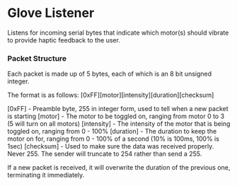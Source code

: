 # Glove Listener
Listens for incoming serial bytes that indicate which motor(s) should vibrate to provide haptic feedback to the user.
 
 
### Packet Structure
Each packet is made up of 5 bytes, each of which is an 8 bit unsigned integer.

The format is as follows:
  [0xFF][motor][intensity][duration][checksum]

[0xFF] - Preamble byte, 255 in integer form, used to tell when a new packet is starting
[motor] - The motor to be toggled on, ranging from motor 0 to 3 (5 will turn on all motors)
[intensity] - The intensity of the motor that is being toggled on, ranging from 0 - 100%
[duration] - The duration to keep the motor on for, ranging from 0 - 100% of a second (10% is 100ms, 100% is 1sec)
[checksum] - Used to make sure the data was received properly. Never 255. The sender will truncate to 254 rather than send a 255.

If a new packet is received, it will overwrite the duration of the previous one, terminating it immediately.
